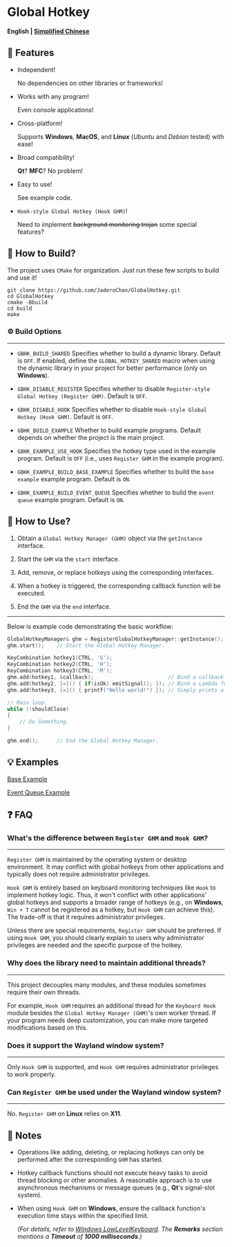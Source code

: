 # Global Hotkey

**English | [Simplified Chinese](doc/README_CN.md)**

## 🚀 Features

- Independent!

  No dependencies on other libraries or frameworks!

- Works with any program!

  Even console applications!

- Cross-platform!

  Supports **Windows**, **MacOS**, and **Linux** (*Ubuntu* and *Debian* tested) with ease!

- Broad compatibility!

  **Qt**? **MFC**? No problem!

- Easy to use!

  See example code.

- `Hook-style Global Hotkey (Hook GHM)`!

  Need to implement ~~background monitoring trojan~~ some special features?

## 🔧 How to Build?

The project uses `CMake` for organization. Just run these few scripts to build and use it!

```shell
git clone https://github.com/JaderoChan/GlobalHotkey.git
cd GlobalHotkey
cmake -Bbuild
cd build
make
```

### ⚙️ Build Options

---

- `GBHK_BUILD_SHARED` Specifies whether to build a dynamic library. Default is `OFF`. If enabled, define the `GLOBAL_HOTKEY_SHARED` macro when using the dynamic library in your project for better performance (only on **Windows**).

- `GBHK_DISABLE_REGISTER` Specifies whether to disable `Register-style Global Hotkey (Register GHM)`. Default is `OFF`.

- `GBHK_DISABLE_HOOK` Specifies whether to disable `Hook-style Global Hotkey (Hook GHM)`. Default is `OFF`.

- `GBHK_BUILD_EXAMPLE` Whether to build example programs. Default depends on whether the project is the main project.

- `GBHK_EXAMPLE_USE_HOOK` Specifies the hotkey type used in the example program. Default is `OFF` (i.e., uses `Register GHM` in the example program).

- `GBHK_EXAMPLE_BUILD_BASE_EXAMPLE` Specifies whether to build the `base example` example program. Default is `ON`.

- `GBHK_EXAMPLE_BUILD_EVENT_QUEUE` Specifies whether to build the `event queue` example program. Default is `ON`.

## 🚩 How to Use?

1. Obtain a `Global Hotkey Manager (GHM)` object via the `getInstance` interface.

2. Start the `GHM` via the `start` interface.

3. Add, remove, or replace hotkeys using the corresponding interfaces.

4. When a hotkey is triggered, the corresponding callback function will be executed.

5. End the `GHM` via the `end` interface.

---

Below is example code demonstrating the basic workflow:

```cpp
GlobalHotkeyManager& ghm = RegisterGlobalHotkeyManager::getInstance();  // Get an instance of the `Register GHM`.
ghm.start();    // Start the Global Hotkey Manager.

KeyCombination hotkey1(CTRL, 'G');
KeyCombination hotkey2(CTRL, 'H');
KeyCombination hotkey3(CTRL, 'M');
ghm.add(hotkey1, &callback);                        // Bind a callback function.
ghm.add(hotkey2, [=]() { if(isOk) emitSignal(); }); // Bind a Lambda function. Emits a signal when the hotkey is triggered and the condition is true.
ghm.add(hotkey3, [=]() { printf("Hello world!") }); // Simply prints a message.

// Main loop.
while (!shouldClose)
{
    // Do Something.
}

ghm.end();      // End the Global Hotkey Manager.
```

## 💡 Examples

[Base Example](example/base_example/main.cpp)

[Event Queue Example](example/event_queue/main.cpp)

## ❓ FAQ

### What's the difference between `Register GHM` and `Hook GHM`?

---

`Register GHM` is maintained by the operating system or desktop environment. It may conflict with global hotkeys from other applications and typically does not require administrator privileges.

`Hook GHM` is entirely based on keyboard monitoring techniques like `Hook` to implement hotkey logic. Thus, it won't conflict with other applications' global hotkeys and supports a broader range of hotkeys (e.g., on **Windows**, `Win + T` cannot be registered as a hotkey, but `Hook GHM` can achieve this). The trade-off is that it requires administrator privileges.

Unless there are special requirements, `Register GHM` should be preferred. If using `Hook GHM`, you should clearly explain to users why administrator privileges are needed and the specific purpose of the hotkey.

### Why does the library need to maintain additional threads?

---

This project decouples many modules, and these modules sometimes require their own threads.

For example, `Hook GHM` requires an additional thread for the `Keyboard Hook` module besides the `Global Hotkey Manager (GHM)`'s own worker thread. If your program needs deep customization, you can make more targeted modifications based on this.

### Does it support the Wayland window system?

---

Only `Hook GHM` is supported, and `Hook GHM` requires administrator privileges to work properly.

### Can `Register GHM` be used under the Wayland window system?

---

No. `Register GHM` on **Linux** relies on **X11**.

## 🔔 Notes

- Operations like adding, deleting, or replacing hotkeys can only be performed after the corresponding `GHM` has started.
- Hotkey callback functions should not execute heavy tasks to avoid thread blocking or other anomalies. A reasonable approach is to use asynchronous mechanisms or message queues (e.g., **Qt**'s signal-slot system).
- When using `Hook GHM` on **Windows**, ensure the callback function's execution time stays within the specified limit.

  *(For details, refer to [Windows LowLevelKeyboard](https://learn.microsoft.com/en-us/windows/win32/winmsg/lowlevelkeyboardproc). The **Remarks** section mentions a **Timeout** of **1000 milliseconds**.)*
